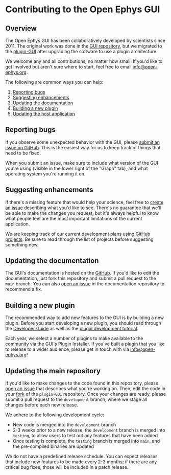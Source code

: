 # Contributing to the Open Ephys GUI

## Overview

The Open Ephys GUI has been collaboratively developed by scientists since 2011. The original work was done in the [GUI repository](https://github.com/open-ephys/GUI), but we migrated to the [plugin-GUI](https://github.com/open-ephys/plugin-GUI) after upgrading the software to use a plugin architecture.

We welcome any and all contributions, no matter how small! If you'd like to get involved but aren't sure where to start, feel free to email info@open-ephys.org.

The following are common ways you can help:

1. [Reporting bugs](#reporting-bugs)
2. [Suggesting enhancements](#suggesting-enhancements)
3. [Updating the documentation](#updating-the-documentation)
4. [Building a new plugin](#building-a-new-plugin)
5. [Updating the host application](#updating-the-host-application)

## Reporting bugs

If you observe some unexpected behavior with the GUI, please [submit an issue on GitHub](https://github.com/open-ephys/plugin-GUI/issues). This is the easiest way for us to keep track of things that need to be fixed. 

When you submit an issue, make sure to include what version of the GUI you're using (visible in the lower right of the "Graph" tab), and what operating system you're running it on.

## Suggesting enhancements

If there's a missing feature that would help your science, feel free to [create an issue](https://github.com/open-ephys/plugin-GUI/issues) describing what you'd like to see. There's no guarantee that we'll be able to make the changes you request, but it's always helpful to know what people feel are the most important limitations of the current application.

We are keeping track of our current development plans using [GitHub projects](https://github.com/open-ephys/plugin-GUI/projects). Be sure to read through the list of projects before suggesting something new.

## Updating the documentation

The GUI's documentation is hosted on the [GitHub](https://github.com/open-ephys/gui-docs). If you'd like to edit the documentation, just fork this repository and submit a pull request to the `main` branch. You can also [open an issue](https://github.com/open-ephys/gui-docs/issues) in the documentation repository to recommend a fix.

## Building a new plugin

The recommended way to add new features to the GUI is by building a new plugin. Before you start developing a new plugin, you should read through the [Developer Guide](https://open-ephys.github.io/gui-docs/Developer-Guide/index.html) as well as the [plugin development tutorial](https://open-ephys.github.io/gui-docs/Tutorials/How-To-Make-Your-Own-Plugin.html).

Each year, we select a number of plugins to make available to the community via the GUI's Plugin Installer. If you've built a plugin that you like to release to a wider audience, please get in touch with via info@open-ephys.org!

## Updating the main repository

If you'd like to make changes to the code found in this repository, please [open an issue](https://github.com/open-ephys/plugin-GUI/issues) that describes what you're working on. Then, edit the code in your [fork](https://help.github.com/en/github/getting-started-with-github/fork-a-repo) of the `plugin-GUI` repository. Once your changes are ready, please submit a pull request to the `development` branch, where we stage all changes before each new release.

We adhere to the following development cycle:
* New code is merged into the `development` branch
* 2-3 weeks prior to a new release, the `development` branch is merged into `testing`, to allow users to test out any features that have been added
* Once testing is complete, the `testing` branch is merged into `main`, and the pre-compiled binaries are updated

We do not have a predefined release schedule. You can expect releases that include new features to be made every 2-3 months; if there are any critical bug fixes, those will be included in a patch release.



